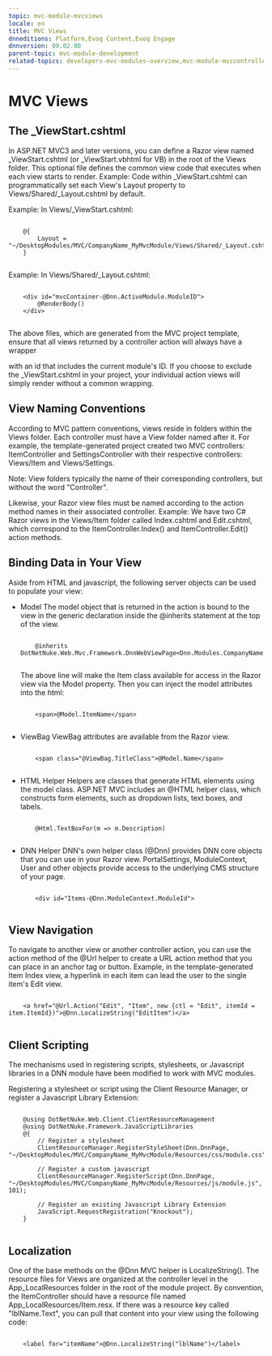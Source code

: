 ```yaml
---
topic: mvc-module-mvcviews
locale: en
title: MVC Views
dnneditions: Platform,Evoq Content,Evoq Engage
dnnversion: 09.02.00
parent-topic: mvc-module-development
related-topics: developers-mvc-modules-overview,mvc-module-mvccontroller,mvc-module-unittest,unsupported-mvc-features
---
```


# MVC Views

## The _ViewStart.cshtml

In ASP.NET MVC3 and later versions, you can define a Razor view named _ViewStart.cshtml (or _ViewStart.vbhtml for VB) in the root of the Views folder. This optional file defines the common view code that executes when each view starts to render. Example: Code within _ViewStart.cshtml can programmatically set each View's Layout property to Views/Shared/_Layout.cshtml by default.

Example: In Views/_ViewStart.cshtml:

```

	@{
		Layout = "~/DesktopModules/MVC/CompanyName_MyMvcModule/Views/Shared/_Layout.cshtml";
	}
			
```

Example: In Views/Shared/_Layout.cshtml:

```

	<div id="mvcContainer-@Dnn.ActiveModule.ModuleID">
		@RenderBody()
	</div>
			
```

The above files, which are generated from the MVC project template, ensure that all views returned by a controller action will always have a wrapper <div> with an id that includes the current module's ID. If you choose to exclude the _ViewStart.cshtml in your project, your individual action views will simply render without a common wrapping.

## View Naming Conventions

According to MVC pattern conventions, views reside in folders within the Views folder. Each controller must have a View folder named after it. For example, the template-generated project created two MVC controllers: ItemController and SettingsController with their respective controllers: Views/Item and Views/Settings.

Note: View folders typically the name of their corresponding controllers, but without the word "Controller".

Likewise, your Razor view files must be named according to the action method names in their associated controller. Example: We have two C# Razor views in the Views/Item folder called Index.cshtml and Edit.cshtml, which correspond to the ItemController.Index() and ItemController.Edit() action methods.

## Binding Data in Your View

Aside from HTML and javascript, the following server objects can be used to populate your view:

*   Model The model object that is returned in the action is bound to the view in the generic declaration inside the @inherits statement at the top of the view.
    
    ```
    
        @inherits DotNetNuke.Web.Mvc.Framework.DnnWebViewPage<Dnn.Modules.CompanyName.MyMvcModule.Models.Item<
    					
    ```
    
    The above line will make the Item class available for access in the Razor view via the Model property. Then you can inject the model attributes into the html:
    
    ```
    
        <span>@Model.ItemName</span>
    					
    ```
    
*   ViewBag ViewBag attributes are available from the Razor view.
    
    ```
    
        <span class="@ViewBag.TitleClass">@Model.Name</span>
    					
    ```
    
*   HTML Helper Helpers are classes that generate HTML elements using the model class. ASP.NET MVC includes an @HTML helper class, which constructs form elements, such as dropdown lists, text boxes, and labels.
    
    ```
    
        @Html.TextBoxFor(m => m.Description)
    					
    ```
    
*   DNN Helper DNN's own helper class (@Dnn) provides DNN core objects that you can use in your Razor view. PortalSettings, ModuleContext, User and other objects provide access to the underlying CMS structure of your page.
    
    ```
    
        <div id="Items-@Dnn.ModuleContext.ModuleId">
    					
    ```
    

## View Navigation

To navigate to another view or another controller action, you can use the action method of the @Url helper to create a URL action method that you can place in an anchor tag or button. Example, in the template-generated Item Index view, a hyperlink in each item can lead the user to the single item's Edit view.

```

	<a href="@Url.Action("Edit", "Item", new {ctl = "Edit", itemId = item.ItemId})">@Dnn.LocalizeString("EditItem")</a>
			
```

## Client Scripting

The mechanisms used in registering scripts, stylesheets, or Javascript libraries in a DNN module have been modified to work with MVC modules.

Registering a stylesheet or script using the Client Resource Manager, or register a Javascript Library Extension:

```

	@using DotNetNuke.Web.Client.ClientResourceManagement
	@using DotNetNuke.Framework.JavaScriptLibraries
	@{
		// Register a stylesheet
		ClientResourceManager.RegisterStyleSheet(Dnn.DnnPage, "~/DesktopModules/MVC/CompanyName_MyMvcModule/Resources/css/module.css");

		// Register a custom javascript
		ClientResourceManager.RegisterScript(Dnn.DnnPage, "~/DesktopModules/MVC/CompanyName_MyMvcModule/Resources/js/module.js", 101);

		// Register an existing Javascript Library Extension
		JavaScript.RequestRegistration("Knockout");
	}
			
```

## Localization

One of the base methods on the @Dnn MVC helper is LocalizeString(). The resource files for Views are organized at the controller level in the App_LocalResources folder in the root of the module project. By convention, the ItemController should have a resource file named App_LocalResources/Item.resx. If there was a resource key called "lblName.Text", you can pull that content into your view using the following code:

```

	<label for="itemName">@Dnn.LocalizeString("lblName")</label>
			
```
